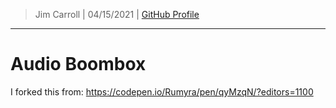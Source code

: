 > Jim Carroll |
> 04/15/2021 |
> [GitHub Profile](https://github.com/pulamusic)

---

# Audio Boombox

I forked this from: https://codepen.io/Rumyra/pen/qyMzqN/?editors=1100
